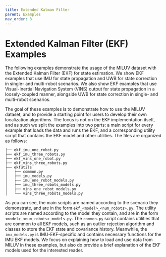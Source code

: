```yaml
---
title: Extended Kalman Filter
parent: Examples
nav_order: 3
---
```


# Extended Kalman Filter (EKF) Examples

The following examples demonstrate the usage of the MILUV dataset with the Extended Kalman Filter (EKF) for state estimation. We show EKF examples that use IMU for state propagation and UWB for state correction in single- and multi-robot scenarios. We also show EKF examples that use Visual-Inertial Navigation System (VINS) output for state propagation in a loosely-coupled manner, alongside UWB for state correction in single- and multi-robot scenarios.

The goal of these examples is to demonstrate how to use the MILUV dataset, and to provide a starting point for users to develop their own localization algorithms. The focus is not on the EKF implementation itself, and as such we split the examples into two parts: a main script for every example that loads the data and runs the EKF, and a corresponding utility script that contains the EKF model and other utilities. The files are organized as follows:

```
├── ekf_imu_one_robot.py
├── ekf_imu_three_robots.py
├── ekf_vins_one_robot.py
├── ekf_vins_three_robots.py
├── ekfutils
│   ├── common.py
│   ├── imu_models.py
│   ├── imu_one_robot_models.py
│   ├── imu_three_robots_models.py
│   ├── vins_one_robot_models.py
│   └── vins_three_robots_models.py
```

As you can see, the main scripts are named according to the scenario they demonstrate, and are in the form `ekf_<model>_<num_robots>.py`. The utility scripts are named according to the model they contain, and are in the form `<model>_<num_robots>_models.py`. The `common.py` script contains utilities that are common to all EKF models, such as an outlier rejection algorithm and classes to store the EKF state and covariance history. Meanwhile, the `imu_models.py` is IMU-EKF-specific and contains necessary functions for the IMU EKF models. We focus on explaining how to load and use data from MILUV in these examples, but also do provide a brief explanation of the EKF models used for the interested reader.
